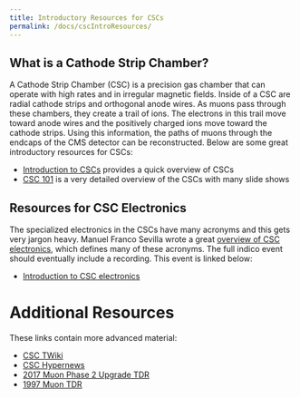 ```yaml
---
title: Introductory Resources for CSCs
permalink: /docs/cscIntroResources/
---
```


## What is a Cathode Strip Chamber?

A Cathode Strip Chamber (CSC) is a precision gas chamber 
that can operate with high rates and in irregular magnetic fields. Inside of a CSC are radial cathode strips
and orthogonal anode wires. As muons pass through these chambers, they create a trail of ions. The electrons 
in this trail move toward anode wires and the positively charged ions move toward the cathode strips. Using this
information, the paths of muons through the endcaps of the CMS detector can be reconstructed. Below are some 
great introductory resources for CSCs:

* [Introduction to CSCs](https://indico.cern.ch/event/741985/contributions/3063856/attachments/1687236/2713594/18-07-16_manuelf_csc_intro.pdf)
  provides a quick overview of CSCs
* [CSC 101](https://indico.cern.ch/event/522500/) is a very detailed overview of the CSCs with many slide shows

## Resources for CSC Electronics

The specialized electronics in the CSCs have many acronyms and this gets very jargon heavy. Manuel Franco Sevilla wrote
a great 
[overview of CSC electronics](https://indico.cern.ch/event/741985/contributions/3063857/attachments/1687237/2713595/18-07-16_manuelf_csc_electronics.pdf),
which defines many of these acronyms.
The full indico event should eventually include a recording. This event is linked below:

* [Introduction to CSC electronics](https://indico.cern.ch/event/741985/)

# Additional Resources

These links contain more advanced material:

* [CSC TWiki](https://twiki.cern.ch/twiki/bin/view/CMS/MuonCSC)
* [CSC Hypernews](https://hypernews.cern.ch/HyperNews/CMS/get/csc-ops.html)
* [2017 Muon Phase 2 Upgrade TDR](https://cds.cern.ch/record/2283189)
* [1997 Muon TDR](https://cds.cern.ch/record/2283189)

